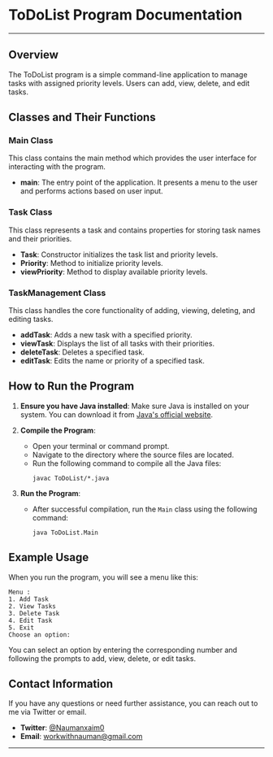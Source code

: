 # ToDoList Program Documentation
---

## Overview

The ToDoList program is a simple command-line application to manage tasks with assigned priority levels. Users can add, view, delete, and edit tasks.

## Classes and Their Functions

### Main Class

This class contains the main method which provides the user interface for interacting with the program.

- **main**: The entry point of the application. It presents a menu to the user and performs actions based on user input.

### Task Class

This class represents a task and contains properties for storing task names and their priorities.

- **Task**: Constructor initializes the task list and priority levels.
- **Priority**: Method to initialize priority levels.
- **viewPriority**: Method to display available priority levels.

### TaskManagement Class

This class handles the core functionality of adding, viewing, deleting, and editing tasks.

- **addTask**: Adds a new task with a specified priority.
- **viewTask**: Displays the list of all tasks with their priorities.
- **deleteTask**: Deletes a specified task.
- **editTask**: Edits the name or priority of a specified task.

## How to Run the Program

1. **Ensure you have Java installed**: Make sure Java is installed on your system. You can download it from [Java's official website](https://www.oracle.com/java/technologies/javase-downloads.html).

2. **Compile the Program**:
    - Open your terminal or command prompt.
    - Navigate to the directory where the source files are located.
    - Run the following command to compile all the Java files:
      ```
      javac ToDoList/*.java
      ```

3. **Run the Program**:
    - After successful compilation, run the `Main` class using the following command:
      ```
      java ToDoList.Main
      ```

## Example Usage

When you run the program, you will see a menu like this:

```
Menu :
1. Add Task
2. View Tasks
3. Delete Task
4. Edit Task
5. Exit
Choose an option:
```

You can select an option by entering the corresponding number and following the prompts to add, view, delete, or edit tasks.

## Contact Information

If you have any questions or need further assistance, you can reach out to me via Twitter or email.

- **Twitter**: [@Naumanxaim0](https://x.com/9manhasan_)
- **Email**: workwithnauman@gmail.com

---
